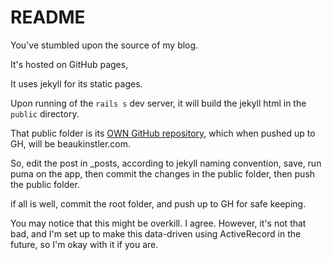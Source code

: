 # README

You've stumbled upon the source of my blog.

It's hosted on GitHub pages,

It uses jekyll for its static pages.

Upon running of the `rails s` dev server, it will build the jekyll html
in the `public` directory.

That public folder is its [OWN GitHub repository](https://github.com/beaukinstler/beaukinstler), which when pushed up to GH, 
will be beaukinstler.com.

So, edit the post in _posts, according to jekyll naming convention,
save, run puma on the app, then commit the changes in the public folder, then push the public folder. 

if all is well, commit the root folder, and push up to GH for safe keeping.

You may notice that this might be overkill.  I agree. However, it's not that bad,
and I'm set up to make this data-driven using ActiveRecord in the future, so I'm okay with it if you are.